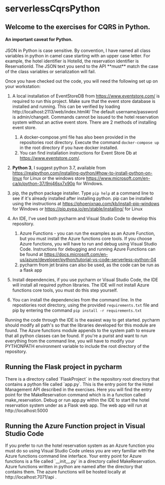 # serverlessCqrsPython

<h2>Welcome to the exercises for CQRS in Python.  </h2>

<h4> An important caveat for Python.</h4>
JSON in Python is case sensitive.  By convention, I have named all class variables in python in camel case starting with
an upper case letter.  For example, the hotel identifier is HotelId, the reservation identifier is ReservationId. The
JSON text you send to the API **must** match the case of the class variables or serialization will fail.


Once you have checked out the code, you will need the following set up on your workstation:
1. A local installation of EventStoreDB from  https://www.eventstore.com/ is required to run this project.  Make sure 
that the event store database is installed and running.  This can be verified by
loading http://localhost:2113/web/index.html#/ The default username/password is admin/changeit.  Commands cannot be issued 
to the hotel reservation system without an active event store.  There are 2 methods of installing event store.
    1. A docker-compose.yml file has also been provided in the repositories root directory. Execute the command
    `docker-compose up` in the root directory if you have docker installed.
    1. You can find installation instructions for Event Store Db at https://www.eventstore.com/. 


1. **Python 3**, I suggest python 3.7, available from https://realpython.com/installing-python/#how-to-install-python-on-linux 
for Linux or the windows store https://www.microsoft.com/en-ca/p/python-37/9nj46sx7x90p for Windows. 
1. pip, the python package installer. Type `pip help` at a command line to see if it's already installed after installing python.
pip can be installed using the instructions at https://phoenixnap.com/kb/install-pip-windows for Windows or https://pip.pypa.io/en/stable/installing/
for Linux
1. An IDE, I've used both pycharm and Visual Studio Code to develop this repository.
	1. Azure Functions - you can run the examples as an Azure Function, but you must install the Azure functions core tools.
	 If you choose Azure functions, you will have to run and debug using Visual Studio Code. Instructions for debugging
	 and running Azure Functions can be found at https://docs.microsoft.com/en-us/azure/developer/python/tutorial-vs-code-serverless-python-04
	1. pycharm from jet brains can also be used, as the code can be run as a flask app
1. Install dependencies, if you use pycharm or Visual Studio Code, the IDE will install all required python libraries. 
The IDE will not install Azure functions core tools, you must do this step yourself.
1. You can install the dependencies from the command line.  In the repostiories root directory, using the provided 
`requirements.txt` file and pip by entering the command `pip install -r requirements.txt`

Running the code through the IDE is the easiest way to get started.  pycharm should modify all path's so that the libraries 
developed for this module are found.  The Azure functions module appends to the system path to ensure that all python 
classes can be found.  If you're a purist and want to run everything from the command line, you will have 
to modify your PYTHONPATH environment variable to include the root directory of the repository.

<h2> Running the Flask project in pycharm</h2>
There is a directory called `FlaskProject` in the repository root directory that contains a python file called `app.py`. 
This is the entry point for the Hotel Management API described in the exercises.  Here you will find the entry point for 
the MakeReservation command which is in a function called make_reservation.  Debug or run app.py within the IDE to start
the hotel reservation system under as a Flask web app.  The web app will run at http://localhost:5000
 
 <h2>Running the Azure Function project in Visual Studio Code</h2>
 If you prefer to run the hotel reservation system as an Azure function you must do so using Visual Studio Code unless you
 are very familiar with the Azure functions command line interface. Your entry point for Azure functions is a file called
 `__init__.py` in a directory called MakeReservation.  Azure functions written in python are named after the directory
 that contains them. The azure functions will be hosted locally at http://localhost:7071/api .
 